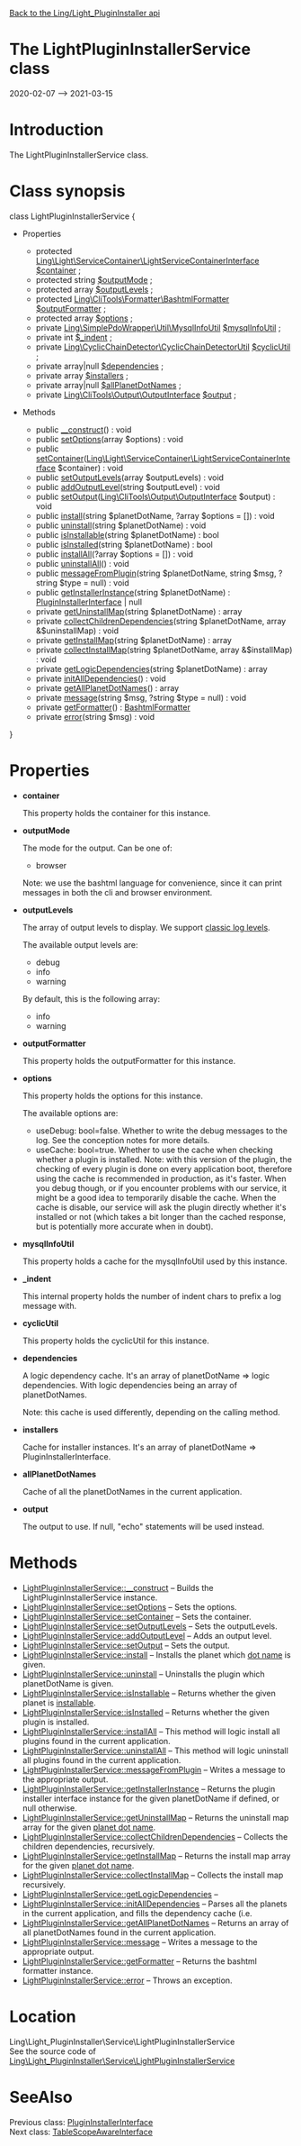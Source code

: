 [Back to the Ling/Light_PluginInstaller api](https://github.com/lingtalfi/Light_PluginInstaller/blob/master/doc/api/Ling/Light_PluginInstaller.md)



The LightPluginInstallerService class
================
2020-02-07 --> 2021-03-15






Introduction
============

The LightPluginInstallerService class.



Class synopsis
==============


class <span class="pl-k">LightPluginInstallerService</span>  {

- Properties
    - protected [Ling\Light\ServiceContainer\LightServiceContainerInterface](https://github.com/lingtalfi/Light/blob/master/doc/api/Ling/Light/ServiceContainer/LightServiceContainerInterface.md) [$container](#property-container) ;
    - protected string [$outputMode](#property-outputMode) ;
    - protected array [$outputLevels](#property-outputLevels) ;
    - protected [Ling\CliTools\Formatter\BashtmlFormatter](https://github.com/lingtalfi/CliTools/blob/master/doc/api/Ling/CliTools/Formatter/BashtmlFormatter.md) [$outputFormatter](#property-outputFormatter) ;
    - protected array [$options](#property-options) ;
    - private [Ling\SimplePdoWrapper\Util\MysqlInfoUtil](https://github.com/lingtalfi/SimplePdoWrapper/blob/master/doc/api/Ling/SimplePdoWrapper/Util/MysqlInfoUtil.md) [$mysqlInfoUtil](#property-mysqlInfoUtil) ;
    - private int [$_indent](#property-_indent) ;
    - private [Ling\CyclicChainDetector\CyclicChainDetectorUtil](https://github.com/lingtalfi/CyclicChainDetector/blob/master/doc/api/Ling/CyclicChainDetector/CyclicChainDetectorUtil.md) [$cyclicUtil](#property-cyclicUtil) ;
    - private array|null [$dependencies](#property-dependencies) ;
    - private array [$installers](#property-installers) ;
    - private array|null [$allPlanetDotNames](#property-allPlanetDotNames) ;
    - private [Ling\CliTools\Output\OutputInterface](https://github.com/lingtalfi/CliTools/blob/master/doc/api/Ling/CliTools/Output/OutputInterface.md) [$output](#property-output) ;

- Methods
    - public [__construct](https://github.com/lingtalfi/Light_PluginInstaller/blob/master/doc/api/Ling/Light_PluginInstaller/Service/LightPluginInstallerService/__construct.md)() : void
    - public [setOptions](https://github.com/lingtalfi/Light_PluginInstaller/blob/master/doc/api/Ling/Light_PluginInstaller/Service/LightPluginInstallerService/setOptions.md)(array $options) : void
    - public [setContainer](https://github.com/lingtalfi/Light_PluginInstaller/blob/master/doc/api/Ling/Light_PluginInstaller/Service/LightPluginInstallerService/setContainer.md)([Ling\Light\ServiceContainer\LightServiceContainerInterface](https://github.com/lingtalfi/Light/blob/master/doc/api/Ling/Light/ServiceContainer/LightServiceContainerInterface.md) $container) : void
    - public [setOutputLevels](https://github.com/lingtalfi/Light_PluginInstaller/blob/master/doc/api/Ling/Light_PluginInstaller/Service/LightPluginInstallerService/setOutputLevels.md)(array $outputLevels) : void
    - public [addOutputLevel](https://github.com/lingtalfi/Light_PluginInstaller/blob/master/doc/api/Ling/Light_PluginInstaller/Service/LightPluginInstallerService/addOutputLevel.md)(string $outputLevel) : void
    - public [setOutput](https://github.com/lingtalfi/Light_PluginInstaller/blob/master/doc/api/Ling/Light_PluginInstaller/Service/LightPluginInstallerService/setOutput.md)([Ling\CliTools\Output\OutputInterface](https://github.com/lingtalfi/CliTools/blob/master/doc/api/Ling/CliTools/Output/OutputInterface.md) $output) : void
    - public [install](https://github.com/lingtalfi/Light_PluginInstaller/blob/master/doc/api/Ling/Light_PluginInstaller/Service/LightPluginInstallerService/install.md)(string $planetDotName, ?array $options = []) : void
    - public [uninstall](https://github.com/lingtalfi/Light_PluginInstaller/blob/master/doc/api/Ling/Light_PluginInstaller/Service/LightPluginInstallerService/uninstall.md)(string $planetDotName) : void
    - public [isInstallable](https://github.com/lingtalfi/Light_PluginInstaller/blob/master/doc/api/Ling/Light_PluginInstaller/Service/LightPluginInstallerService/isInstallable.md)(string $planetDotName) : bool
    - public [isInstalled](https://github.com/lingtalfi/Light_PluginInstaller/blob/master/doc/api/Ling/Light_PluginInstaller/Service/LightPluginInstallerService/isInstalled.md)(string $planetDotName) : bool
    - public [installAll](https://github.com/lingtalfi/Light_PluginInstaller/blob/master/doc/api/Ling/Light_PluginInstaller/Service/LightPluginInstallerService/installAll.md)(?array $options = []) : void
    - public [uninstallAll](https://github.com/lingtalfi/Light_PluginInstaller/blob/master/doc/api/Ling/Light_PluginInstaller/Service/LightPluginInstallerService/uninstallAll.md)() : void
    - public [messageFromPlugin](https://github.com/lingtalfi/Light_PluginInstaller/blob/master/doc/api/Ling/Light_PluginInstaller/Service/LightPluginInstallerService/messageFromPlugin.md)(string $planetDotName, string $msg, ?string $type = null) : void
    - public [getInstallerInstance](https://github.com/lingtalfi/Light_PluginInstaller/blob/master/doc/api/Ling/Light_PluginInstaller/Service/LightPluginInstallerService/getInstallerInstance.md)(string $planetDotName) : [PluginInstallerInterface](https://github.com/lingtalfi/Light_PluginInstaller/blob/master/doc/api/Ling/Light_PluginInstaller/PluginInstaller/PluginInstallerInterface.md) | null
    - private [getUninstallMap](https://github.com/lingtalfi/Light_PluginInstaller/blob/master/doc/api/Ling/Light_PluginInstaller/Service/LightPluginInstallerService/getUninstallMap.md)(string $planetDotName) : array
    - private [collectChildrenDependencies](https://github.com/lingtalfi/Light_PluginInstaller/blob/master/doc/api/Ling/Light_PluginInstaller/Service/LightPluginInstallerService/collectChildrenDependencies.md)(string $planetDotName, array &$uninstallMap) : void
    - private [getInstallMap](https://github.com/lingtalfi/Light_PluginInstaller/blob/master/doc/api/Ling/Light_PluginInstaller/Service/LightPluginInstallerService/getInstallMap.md)(string $planetDotName) : array
    - private [collectInstallMap](https://github.com/lingtalfi/Light_PluginInstaller/blob/master/doc/api/Ling/Light_PluginInstaller/Service/LightPluginInstallerService/collectInstallMap.md)(string $planetDotName, array &$installMap) : void
    - private [getLogicDependencies](https://github.com/lingtalfi/Light_PluginInstaller/blob/master/doc/api/Ling/Light_PluginInstaller/Service/LightPluginInstallerService/getLogicDependencies.md)(string $planetDotName) : array
    - private [initAllDependencies](https://github.com/lingtalfi/Light_PluginInstaller/blob/master/doc/api/Ling/Light_PluginInstaller/Service/LightPluginInstallerService/initAllDependencies.md)() : void
    - private [getAllPlanetDotNames](https://github.com/lingtalfi/Light_PluginInstaller/blob/master/doc/api/Ling/Light_PluginInstaller/Service/LightPluginInstallerService/getAllPlanetDotNames.md)() : array
    - private [message](https://github.com/lingtalfi/Light_PluginInstaller/blob/master/doc/api/Ling/Light_PluginInstaller/Service/LightPluginInstallerService/message.md)(string $msg, ?string $type = null) : void
    - private [getFormatter](https://github.com/lingtalfi/Light_PluginInstaller/blob/master/doc/api/Ling/Light_PluginInstaller/Service/LightPluginInstallerService/getFormatter.md)() : [BashtmlFormatter](https://github.com/lingtalfi/CliTools/blob/master/doc/api/Ling/CliTools/Formatter/BashtmlFormatter.md)
    - private [error](https://github.com/lingtalfi/Light_PluginInstaller/blob/master/doc/api/Ling/Light_PluginInstaller/Service/LightPluginInstallerService/error.md)(string $msg) : void

}




Properties
=============

- <span id="property-container"><b>container</b></span>

    This property holds the container for this instance.
    
    

- <span id="property-outputMode"><b>outputMode</b></span>

    The mode for the output.
    Can be one of:
    
    - browser
    
    
    Note: we use the bashtml language for convenience, since it can print messages in both the cli and browser environment.
    
    

- <span id="property-outputLevels"><b>outputLevels</b></span>

    The array of output levels to display.
    We support [classic log levels](https://github.com/lingtalfi/TheBar/blob/master/discussions/classic-log-levels.md).
    
    The available output levels are:
    
    - debug
    - info
    - warning
    
    
    By default, this is the following array:
    
    - info
    - warning
    
    

- <span id="property-outputFormatter"><b>outputFormatter</b></span>

    This property holds the outputFormatter for this instance.
    
    

- <span id="property-options"><b>options</b></span>

    This property holds the options for this instance.
    
    The available options are:
    
    - useDebug: bool=false.
         Whether to write the debug messages to the log.
         See the conception notes for more details.
    - useCache: bool=true.
         Whether to use the cache when checking whether a plugin is installed.
         Note: with this version of the plugin, the checking of every plugin is done on every application boot,
         therefore using the cache is recommended in production, as it's faster.
         When you debug though, or if you encounter problems with our service, it might be a good idea to temporarily
         disable the cache.
         When the cache is disable, our service will ask the plugin directly whether it's installed or not (which takes a bit longer
         than the cached response, but is potentially more accurate when in doubt).
    
    

- <span id="property-mysqlInfoUtil"><b>mysqlInfoUtil</b></span>

    This property holds a cache for the  mysqlInfoUtil used by this instance.
    
    

- <span id="property-_indent"><b>_indent</b></span>

    This internal property holds the number of indent chars to prefix a log message with.
    
    

- <span id="property-cyclicUtil"><b>cyclicUtil</b></span>

    This property holds the cyclicUtil for this instance.
    
    

- <span id="property-dependencies"><b>dependencies</b></span>

    A logic dependency cache.
    It's an array of planetDotName => logic dependencies.
    With logic dependencies being an array of planetDotNames.
    
    Note: this cache is used differently, depending on the calling method.
    
    

- <span id="property-installers"><b>installers</b></span>

    Cache for installer instances.
    It's an array of planetDotName => PluginInstallerInterface.
    
    

- <span id="property-allPlanetDotNames"><b>allPlanetDotNames</b></span>

    Cache of all the planetDotNames in the current application.
    
    

- <span id="property-output"><b>output</b></span>

    The output to use.
    If null, "echo" statements will be used instead.
    
    



Methods
==============

- [LightPluginInstallerService::__construct](https://github.com/lingtalfi/Light_PluginInstaller/blob/master/doc/api/Ling/Light_PluginInstaller/Service/LightPluginInstallerService/__construct.md) &ndash; Builds the LightPluginInstallerService instance.
- [LightPluginInstallerService::setOptions](https://github.com/lingtalfi/Light_PluginInstaller/blob/master/doc/api/Ling/Light_PluginInstaller/Service/LightPluginInstallerService/setOptions.md) &ndash; Sets the options.
- [LightPluginInstallerService::setContainer](https://github.com/lingtalfi/Light_PluginInstaller/blob/master/doc/api/Ling/Light_PluginInstaller/Service/LightPluginInstallerService/setContainer.md) &ndash; Sets the container.
- [LightPluginInstallerService::setOutputLevels](https://github.com/lingtalfi/Light_PluginInstaller/blob/master/doc/api/Ling/Light_PluginInstaller/Service/LightPluginInstallerService/setOutputLevels.md) &ndash; Sets the outputLevels.
- [LightPluginInstallerService::addOutputLevel](https://github.com/lingtalfi/Light_PluginInstaller/blob/master/doc/api/Ling/Light_PluginInstaller/Service/LightPluginInstallerService/addOutputLevel.md) &ndash; Adds an output level.
- [LightPluginInstallerService::setOutput](https://github.com/lingtalfi/Light_PluginInstaller/blob/master/doc/api/Ling/Light_PluginInstaller/Service/LightPluginInstallerService/setOutput.md) &ndash; Sets the output.
- [LightPluginInstallerService::install](https://github.com/lingtalfi/Light_PluginInstaller/blob/master/doc/api/Ling/Light_PluginInstaller/Service/LightPluginInstallerService/install.md) &ndash; Installs the planet which [dot name](https://github.com/karayabin/universe-snapshot#the-planet-dot-name) is given.
- [LightPluginInstallerService::uninstall](https://github.com/lingtalfi/Light_PluginInstaller/blob/master/doc/api/Ling/Light_PluginInstaller/Service/LightPluginInstallerService/uninstall.md) &ndash; Uninstalls the plugin which planetDotName is given.
- [LightPluginInstallerService::isInstallable](https://github.com/lingtalfi/Light_PluginInstaller/blob/master/doc/api/Ling/Light_PluginInstaller/Service/LightPluginInstallerService/isInstallable.md) &ndash; Returns whether the given planet is [installable](https://github.com/lingtalfi/TheBar/blob/master/discussions/import-install.md#summary).
- [LightPluginInstallerService::isInstalled](https://github.com/lingtalfi/Light_PluginInstaller/blob/master/doc/api/Ling/Light_PluginInstaller/Service/LightPluginInstallerService/isInstalled.md) &ndash; Returns whether the given plugin is installed.
- [LightPluginInstallerService::installAll](https://github.com/lingtalfi/Light_PluginInstaller/blob/master/doc/api/Ling/Light_PluginInstaller/Service/LightPluginInstallerService/installAll.md) &ndash; This method will logic install all plugins found in the current application.
- [LightPluginInstallerService::uninstallAll](https://github.com/lingtalfi/Light_PluginInstaller/blob/master/doc/api/Ling/Light_PluginInstaller/Service/LightPluginInstallerService/uninstallAll.md) &ndash; This method will logic uninstall all plugins found in the current application.
- [LightPluginInstallerService::messageFromPlugin](https://github.com/lingtalfi/Light_PluginInstaller/blob/master/doc/api/Ling/Light_PluginInstaller/Service/LightPluginInstallerService/messageFromPlugin.md) &ndash; Writes a message to the appropriate output.
- [LightPluginInstallerService::getInstallerInstance](https://github.com/lingtalfi/Light_PluginInstaller/blob/master/doc/api/Ling/Light_PluginInstaller/Service/LightPluginInstallerService/getInstallerInstance.md) &ndash; Returns the plugin installer interface instance for the given planetDotName if defined, or null otherwise.
- [LightPluginInstallerService::getUninstallMap](https://github.com/lingtalfi/Light_PluginInstaller/blob/master/doc/api/Ling/Light_PluginInstaller/Service/LightPluginInstallerService/getUninstallMap.md) &ndash; Returns the uninstall map array for the given [planet dot name](https://github.com/karayabin/universe-snapshot#the-planet-dot-name).
- [LightPluginInstallerService::collectChildrenDependencies](https://github.com/lingtalfi/Light_PluginInstaller/blob/master/doc/api/Ling/Light_PluginInstaller/Service/LightPluginInstallerService/collectChildrenDependencies.md) &ndash; Collects the children dependencies, recursively.
- [LightPluginInstallerService::getInstallMap](https://github.com/lingtalfi/Light_PluginInstaller/blob/master/doc/api/Ling/Light_PluginInstaller/Service/LightPluginInstallerService/getInstallMap.md) &ndash; Returns the install map array for the given [planet dot name](https://github.com/karayabin/universe-snapshot#the-planet-dot-name).
- [LightPluginInstallerService::collectInstallMap](https://github.com/lingtalfi/Light_PluginInstaller/blob/master/doc/api/Ling/Light_PluginInstaller/Service/LightPluginInstallerService/collectInstallMap.md) &ndash; Collects the install map recursively.
- [LightPluginInstallerService::getLogicDependencies](https://github.com/lingtalfi/Light_PluginInstaller/blob/master/doc/api/Ling/Light_PluginInstaller/Service/LightPluginInstallerService/getLogicDependencies.md) &ndash; 
- [LightPluginInstallerService::initAllDependencies](https://github.com/lingtalfi/Light_PluginInstaller/blob/master/doc/api/Ling/Light_PluginInstaller/Service/LightPluginInstallerService/initAllDependencies.md) &ndash; Parses all the planets in the current application, and fills the dependency cache (i.e.
- [LightPluginInstallerService::getAllPlanetDotNames](https://github.com/lingtalfi/Light_PluginInstaller/blob/master/doc/api/Ling/Light_PluginInstaller/Service/LightPluginInstallerService/getAllPlanetDotNames.md) &ndash; Returns an array of all planetDotNames found in the current application.
- [LightPluginInstallerService::message](https://github.com/lingtalfi/Light_PluginInstaller/blob/master/doc/api/Ling/Light_PluginInstaller/Service/LightPluginInstallerService/message.md) &ndash; Writes a message to the appropriate output.
- [LightPluginInstallerService::getFormatter](https://github.com/lingtalfi/Light_PluginInstaller/blob/master/doc/api/Ling/Light_PluginInstaller/Service/LightPluginInstallerService/getFormatter.md) &ndash; Returns the bashtml formatter instance.
- [LightPluginInstallerService::error](https://github.com/lingtalfi/Light_PluginInstaller/blob/master/doc/api/Ling/Light_PluginInstaller/Service/LightPluginInstallerService/error.md) &ndash; Throws an exception.





Location
=============
Ling\Light_PluginInstaller\Service\LightPluginInstallerService<br>
See the source code of [Ling\Light_PluginInstaller\Service\LightPluginInstallerService](https://github.com/lingtalfi/Light_PluginInstaller/blob/master/Service/LightPluginInstallerService.php)



SeeAlso
==============
Previous class: [PluginInstallerInterface](https://github.com/lingtalfi/Light_PluginInstaller/blob/master/doc/api/Ling/Light_PluginInstaller/PluginInstaller/PluginInstallerInterface.md)<br>Next class: [TableScopeAwareInterface](https://github.com/lingtalfi/Light_PluginInstaller/blob/master/doc/api/Ling/Light_PluginInstaller/TableScope/TableScopeAwareInterface.md)<br>
